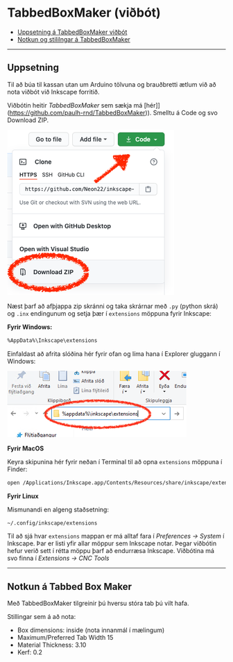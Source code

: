 # TabbedBoxMaker (viðbót)

- [Uppsetning á TabbedBoxMaker viðbót](#uppsetning)
- [Notkun og stililngar á TabbedBoxMaker](#notkun-á-lasercut-box)

---

## Uppsetning

Til að búa til kassan utan um Arduino tölvuna og brauðbretti ætlum við að nota viðbót við Inkscape forritið.

Viðbótin heitir *TabbedBoxMaker* sem sækja má [hér]](https://github.com/paulh-rnd/TabbedBoxMaker)). Smelltu á Code og svo Download ZIP.

![Sækja viðbót](../Myndir/inkscape_SaekjaExtension.png)

Næst þarf að afþjappa zip skránni og taka skrárnar með ```.py``` (python skrá) og ```.inx``` endingunum og setja þær í ```extensions``` möppuna fyrir Inkscape:
<!--
_ath. það virðist ekki virka að extract beint í extensions möppu_
-->

**Fyrir Windows:**

```bash
%AppData%\Inkscape\extensions
```

Einfaldast að afrita slóðina hér fyrir ofan og líma hana í Explorer gluggann í Windows:

![address bar](../Myndir/inkscape_appdata.png)

<!-- 1. Windows: Setja skrár td. í `C:\Program Files\Inkscape\share\inkscape\extensions` eða þar sem Inkscape er vistað. -->

**Fyrir MacOS**

Keyra skipunina hér fyrir neðan í Terminal til að opna ```extensions``` möppuna í Finder:

```bash
open /Applications/Inkscape.app/Contents/Resources/share/inkscape/extensions
```


**Fyrir Linux**

Mismunandi en algeng staðsetning:

```bash
~/.config/inkscape/extensions
```


Til að sjá hvar ```extensions``` mappan er má alltaf fara í *Preferences -> System* í Inkscape. Þar er listi yfir allar möppur sem Inkscape notar.
Þegar viðbótin hefur verið sett í rétta möppu þarf að endurræsa Inkscape. 
Viðbótina má svo finna í *Extensions -> CNC Tools*


---

## Notkun á Tabbed Box Maker

Með TabbedBoxMaker tilgreinir þú hversu stóra tab þú vilt hafa.

Stillingar sem á að nota:
* Box dimensions: inside (nota innanmál í mælingum)
* Maximum/Preferred Tab Width 15
* Material Thickness: 3.10
* Kerf: 0.2





